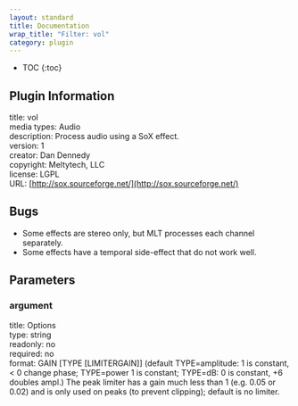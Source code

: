 ```yaml
---
layout: standard
title: Documentation
wrap_title: "Filter: vol"
category: plugin
---
```

* TOC
{:toc}

## Plugin Information

title: vol  
media types:
Audio  
description: Process audio using a SoX effect.  
version: 1  
creator: Dan Dennedy  
copyright: Meltytech, LLC  
license: LGPL  
URL: [http://sox.sourceforge.net/](http://sox.sourceforge.net/)  

## Bugs

* Some effects are stereo only, but MLT processes each channel separately.
* Some effects have a temporal side-effect that do not work well.


## Parameters

### argument

title: Options    
type: string  
readonly: no  
required: no  
format: GAIN [TYPE [LIMITERGAIN]]
	(default TYPE=amplitude: 1 is constant, < 0 change phase;
	TYPE=power 1 is constant; TYPE=dB: 0 is constant, +6 doubles ampl.)
	The peak limiter has a gain much less than 1 (e.g. 0.05 or 0.02) and
	is only used on peaks (to prevent clipping); default is no limiter.
  

